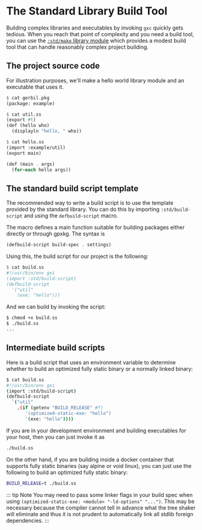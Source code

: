 # The Standard Library Build Tool

Building complex libraries and executables by invoking `gxc` quickly gets tedious. When you reach that point of complexity and you need a build tool, you can use the [`:std/make` library module](../reference/make.md) which provides a modest build tool that can handle reasonably complex project building.

## The project source code

For illustration purposes, we'll make a hello world library module and an executable that uses it.

``` scheme
$ cat gerbil.pkg
(package: example)

$ cat util.ss
(export #t)
(def (hello who)
  (displayln "hello, " who))

$ cat hello.ss
(import :example/util)
(export main)

(def (main . args)
  (for-each hello args))
```

## The standard build script template

The recommended way to write a build script is to use the template provided by the standard library.
You can do this by importing `:std/build-script` and using the `defbuild-script` macro.

The macro defines a main function suitable for building packages either directly or through gpxkg.
The syntax is
``` scheme
(defbuild-script build-spec . settings)
```

Using this, the build script for our project is the following:

``` scheme
$ cat build.ss
#!/usr/bin/env gxi
(import :std/build-script)
(defbuild-script
  '("util"
    (exe: "hello")))
```

And we can build by invoking the script:
``` bash
$ chmod +x build.ss
$ ./build.ss
...
```

## Intermediate build scripts

Here is a build script that uses an environment variable to determine
whether to build an optimized fully static binary or a normally linked binary:

```bash
$ cat build.ss
#!/usr/bin/env gxi
(import :std/build-script)
(defbuild-script
  `("util"
    ,(if (getenv "BUILD_RELEASE" #f)
       '(optimized-static-exe: "hello")
       '(exe: "hello"))))
```

If you are in your development environment and building executables for your host, then you can just invoke it as
```bash
./build.ss
```

On the other hand, if you are building inside a docker container that
supports fully static binaries (say alpine or void linux), you can
just use the following to build an optimized fully static binary:
```bash
BUILD_RELEASE=t ./build.ss
```

::: tip Note
You may need to pass some linker flags in your build spec when using
`(optimized-static-exe: <module> "-ld-options" "...")`.  This may be
necessary because the compiler cannot tell in advance what the tree
shaker will eliminate and thus it is not prudent to automatically
link all stdlib foreign dependencies.
:::
